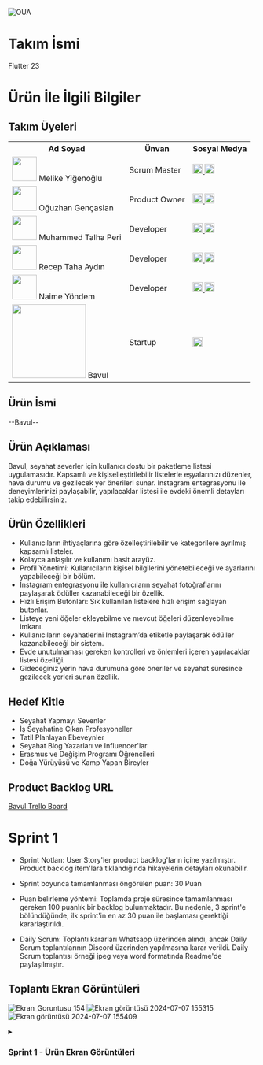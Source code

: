 ![OUA](https://github.com/receptahaydin/bootcamp-grup-23/assets/115106072/41f05ca4-8877-4270-9d49-7077eab71329)

# Takım İsmi
Flutter 23

# Ürün İle İlgili Bilgiler

## Takım Üyeleri

<table>
  <tr>
    <th>Ad Soyad</th>
    <th>Ünvan</th>
    <th>Sosyal Medya</th>
  </tr>
  <tr>
    <td><img src="https://media.licdn.com/dms/image/D4D03AQHZNwGJOLKBrw/profile-displayphoto-shrink_200_200/0/1712146944360?e=1726099200&v=beta&t=vwZ6rLzcSZioqSJlI8cWA1nZvGUDCcoyjM7odAseN-c" width="50"/> Melike Yiğenoğlu</td>
    <td>Scrum Master</td>
    <td>
      <a href="https://github.com/melekom">
        <img src="https://github.githubassets.com/images/modules/logos_page/GitHub-Mark.png" width="20"/>
      </a> 
      <a href="https://linkedin.com/in/melikeyigenoglux">
        <img src="https://upload.wikimedia.org/wikipedia/commons/c/ca/LinkedIn_logo_initials.png" width="20"/>
      </a>
    </td>
  </tr>
  <tr>
    <td><img src="https://media.licdn.com/dms/image/D4D03AQE2L5nXfeBWxw/profile-displayphoto-shrink_200_200/0/1698991099785?e=1726099200&v=beta&t=IqvruaIKBkgByj6v34CuNMtgoMBBURQnx6KZd09zYIg" width="50"/> Oğuzhan Gençaslan</td>
    <td>Product Owner</td>
    <td>
      <a href="https://github.com/oguzhangencaslan">
        <img src="https://github.githubassets.com/images/modules/logos_page/GitHub-Mark.png" width="20"/>
      </a> 
      <a href="https://linkedin.com/in/oguzhangencaslan">
        <img src="https://upload.wikimedia.org/wikipedia/commons/c/ca/LinkedIn_logo_initials.png" width="20"/>
      </a>
    </td>
  </tr>
  <tr>
    <td><img src="https://media.licdn.com/dms/image/D4D03AQHaFnGXzHT9GQ/profile-displayphoto-shrink_200_200/0/1709732130539?e=1726099200&v=beta&t=duxxk0xlKL8xemPsaTOqu1yOehh2Uafg8YtfT8bjAy0" width="50"/> Muhammed Talha Peri</td>
    <td>Developer</td>
    <td>
      <a href="https://github.com/talhaperi1903">
        <img src="https://github.githubassets.com/images/modules/logos_page/GitHub-Mark.png" width="20"/>
      </a> 
      <a href="https://www.linkedin.com/in/muhammed-talha-peri">
        <img src="https://upload.wikimedia.org/wikipedia/commons/c/ca/LinkedIn_logo_initials.png" width="20"/>
      </a>
    </td>
  </tr>
  <tr>
    <td><img src="https://media.licdn.com/dms/image/D4D03AQE5FIkLdrtpLQ/profile-displayphoto-shrink_200_200/0/1699274020569?e=1726099200&v=beta&t=n5PXzqHotaLn_LW3adapPOGnUq69nMZe4m15anwYX4c" width="50"/> Recep Taha Aydın</td>
    <td>Developer</td>
    <td>
      <a href="https://github.com/receptahaydin">
        <img src="https://github.githubassets.com/images/modules/logos_page/GitHub-Mark.png" width="20"/>
      </a> 
      <a href="https://linkedin.com/in/receptahaaydin">
        <img src="https://upload.wikimedia.org/wikipedia/commons/c/ca/LinkedIn_logo_initials.png" width="20"/>
      </a>
    </td>
  </tr>
  <tr>
    <td><img src="https://avatars.githubusercontent.com/u/6?v=4" width="50"/> Naime Yöndem</td>
    <td>Developer</td>
    <td>
      <a href="https://github.com/naimeyondem">
        <img src="https://github.githubassets.com/images/modules/logos_page/GitHub-Mark.png" width="20"/>
      </a> 
      <a href="https://linkedin.com/in/naimeyondem">
        <img src="https://upload.wikimedia.org/wikipedia/commons/c/ca/LinkedIn_logo_initials.png" width="20"/>
      </a>
    </td>
  </tr>
  <tr>
    <td><img src="https://github.com/receptahaydin/bootcamp-grup-23/assets/115106072/41f05ca4-8877-4270-9d49-7077eab71329" width="150"/> Bavul</td>
    <td>Startup</td>
    <td>
      <a href="https://github.com/receptahaydin/bootcamp-grup-23">
        <img src="https://github.githubassets.com/images/modules/logos_page/GitHub-Mark.png" width="20"/>
      </a>
    </td>
  </tr>
</table>


## Ürün İsmi
--Bavul--

## Ürün Açıklaması
Bavul, seyahat severler için kullanıcı dostu bir paketleme listesi uygulamasıdır. Kapsamlı ve kişiselleştirilebilir listelerle eşyalarınızı düzenler, hava durumu ve gezilecek yer önerileri sunar. Instagram entegrasyonu ile deneyimlerinizi paylaşabilir, yapılacaklar listesi ile evdeki önemli detayları takip edebilirsiniz.

## Ürün Özellikleri
- Kullanıcıların ihtiyaçlarına göre özelleştirilebilir ve kategorilere ayrılmış kapsamlı listeler.
- Kolayca anlaşılır ve kullanımı basit arayüz.
- Profil Yönetimi: Kullanıcıların kişisel bilgilerini yönetebileceği ve ayarlarını yapabileceği bir bölüm.
- Instagram entegrasyonu ile kullanıcıların seyahat fotoğraflarını paylaşarak ödüller kazanabileceği bir özellik.
- Hızlı Erişim Butonları: Sık kullanılan listelere hızlı erişim sağlayan butonlar.
- Listeye yeni öğeler ekleyebilme ve mevcut öğeleri düzenleyebilme imkanı.
- Kullanıcıların seyahatlerini Instagram’da etiketle paylaşarak ödüller kazanabileceği bir sistem.
- Evde unutulmaması gereken kontrolleri ve önlemleri içeren yapılacaklar listesi özelliği.
- Gideceğiniz yerin hava durumuna göre öneriler ve seyahat süresince gezilecek yerleri sunan özellik.

## Hedef Kitle
- Seyahat Yapmayı Sevenler
- İş Seyahatine Çıkan Profesyoneller
- Tatil Planlayan Ebeveynler
- Seyahat Blog Yazarları ve Influencer'lar
- Erasmus ve Değişim Programı Öğrencileri
- Doğa Yürüyüşü ve Kamp Yapan Bireyler

## Product Backlog URL
[Bavul Trello Board](https://trello.com/invite/b/vB6Uyr6D/ATTI6561550ffa27ebcd4c1f4cde5efea2cb2A922FB1/oua-23)

# Sprint 1

- Sprint Notları: User Story'ler product backlog'ların içine yazılmıştır. Product backlog item'lara tıklandığında hikayelerin detayları okunabilir.

- Sprint boyunca tamamlanması öngörülen puan: 30 Puan

- Puan belirleme yöntemi: Toplamda proje süresince tamamlanması gereken 100 puanlık bir backlog bulunmaktadır. Bu nedenle, 3 sprint'e bölündüğünde, ilk sprint'in en az 30 puan ile başlaması gerektiği kararlaştırıldı.

- Daily Scrum: Toplantı kararları Whatsapp üzerinden alındı, ancak Daily Scrum toplantılarının Discord üzerinden yapılmasına karar verildi. Daily Scrum toplantısı örneği jpeg veya word formatında Readme'de paylaşılmıştır.

## Toplantı Ekran Görüntüleri

![Ekran_Goruntusu_154](https://github.com/receptahaydin/bootcamp-grup-23/assets/115106072/210dbf3e-8e06-42c3-b065-b8d2cadf6cd3)
![Ekran görüntüsü 2024-07-07 155315](https://github.com/receptahaydin/bootcamp-grup-23/assets/115106072/633dc783-b9e4-43de-a4e1-7421181ad0e5)
![Ekran görüntüsü 2024-07-07 155409](https://github.com/receptahaydin/bootcamp-grup-23/assets/115106072/fa932986-3b0d-49b2-9d44-7f8785bfdc71)

<details>
    <summary><h3>Sprint 1 - Ürün Ekran Görüntüleri</h3></summary>
  <table style="width: 100%;">
    <tr>
      <td colspan="4" style="text-align: center;"><h2>Intro ve Giriş Ekranı</h2></td>
    </tr>
    <tr>
      <td style="width: 25%;"><img src="https://github.com/receptahaydin/bootcamp-grup-23/assets/115106072/5f46312f-1fc9-466a-a426-de528df94e60" style="max-width: 100%; height: auto;"></td>
      <td style="width: 25%;"><img src="https://github.com/receptahaydin/bootcamp-grup-23/assets/115106072/63547928-be01-42a8-8468-3181436709fb" style="max-width: 100%; height: auto;"></td>
    </tr>
    <tr>
      <td colspan="4" style="text-align: center;"><h2>Yeni Gezi Oluşturma</h2></td>
    </tr>
    <tr>
      <td style="width: 25%;"><img src="https://github.com/receptahaydin/bootcamp-grup-23/assets/115106072/0c421aeb-a20f-42b9-a21a-d83af0f358f3" style="max-width: 100%; height: auto;"></td>
      <td style="width: 25%;"><img src="https://github.com/receptahaydin/bootcamp-grup-23/assets/115106072/86358230-966f-4709-bbdc-8c7614c2b6a8" style="max-width: 100%; height: auto;"></td>
    </tr>
    <tr>
      <td colspan="4" style="text-align: center;"><h2>Yapay Zeka Çıktıları</h2></td>
    </tr>
    <tr>
      <td style="width: 25%;"><img src="https://github.com/receptahaydin/bootcamp-grup-23/assets/115106072/3226a9db-1568-4ebc-bb1e-d1fb96959afe" style="max-width: 100%; height: auto;"></td>
      <td style="width: 25%;"><img src="https://github.com/receptahaydin/bootcamp-grup-23/assets/115106072/77157c3d-9cb8-45dc-9af5-e34d31779928" style="max-width: 100%; height: auto;"></td>
      <td style="width: 25%;"><img src="https://github.com/receptahaydin/bootcamp-grup-23/assets/115106072/e6397e76-8a33-4565-9ae7-f12fe5fbdb4b" style="max-width: 100%; height: auto;"></td>
      <td style="width: 25%;"><img src="https://github.com/receptahaydin/bootcamp-grup-23/assets/115106072/514cd3f1-005e-4c31-85b5-630098a70941" style="max-width: 100%; height: auto;"></td>
    </tr>
    <tr>
      <td colspan="4" style="text-align: center;"><h2>Oluşturulan Geziler</h2></td>
    </tr>
    <tr>
      <td style="width: 25%;"><img src="https://github.com/receptahaydin/bootcamp-grup-23/assets/115106072/7eb85374-a710-4723-9db8-2ef3f41b0775" style="max-width: 100%; height: auto;"></td>
      <td style="width: 25%;"><img src="https://github.com/receptahaydin/bootcamp-grup-23/assets/115106072/485e575d-0fcf-41d5-95fa-bc4c5595ed5a" style="max-width: 100%; height: auto;"></td>
    </tr>
  </table>
  </details>
